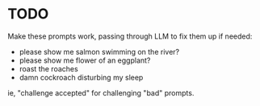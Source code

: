 # TODO

Make these prompts work, passing through LLM to fix them up if needed:

* please show me salmon swimming on the river?
* please show me flower of an eggplant?
* roast the roaches
* damn cockroach disturbing my sleep

ie, "challenge accepted" for challenging "bad" prompts.

